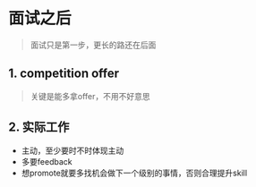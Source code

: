 # 面试之后
> 面试只是第一步，更长的路还在后面

## 1. competition offer
> 关键是能多拿offer，不用不好意思


## 2. 实际工作
- 主动，至少要时不时体现主动
- 多要feedback
- 想promote就要多找机会做下一个级别的事情，否则合理提升skill
